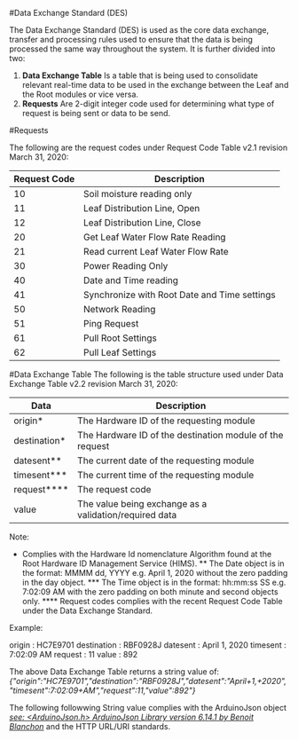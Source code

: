 #Data Exchange Standard (DES)

The Data Exchange Standard (DES) is used as the core data exchange, transfer and processing rules used to ensure that the data is being processed the same way throughout the system. It is further divided into two:

1. **Data Exchange Table** Is a table that is being used to consolidate relevant real-time data to be used in the exchange between the Leaf and the Root modules or vice versa.
2. **Requests** Are 2-digit integer code used for determining what type of request is being sent or data to be send.

#Requests

The following are the request codes under Request Code Table v2.1 revision March 31, 2020:

| Request Code  | Description |
| ------------- | ------------- |
| 10 | Soil moisture reading only |
| 11 | Leaf Distribution Line, Open |
| 12 | Leaf Distribution Line, Close |
| 20 | Get Leaf Water Flow Rate Reading |
| 21 | Read current Leaf Water Flow Rate |
| 30 | Power Reading Only |
| 40 | Date and Time reading |
| 41 | Synchronize with Root Date and Time settings |
| 50 | Network Reading |
| 51 | Ping Request |
| 61 | Pull Root Settings |
| 62 | Pull Leaf Settings |

#Data Exchange Table
The following is the table structure used under Data Exchange Table v2.2 revision March 31, 2020:

| Data  | Description |
| ------------- | ------------- |
| origin* | The Hardware ID of the requesting module |
| destination* | The Hardware ID of the destination module of the request |
| datesent** | The current date of the requesting module |
| timesent*** | The current time of the requesting module |
| request****  | The request code |
| value  | The value being exchange as a validation/required data |


Note:
* Complies with the Hardware Id nomenclature Algorithm found at the Root Hardware ID Management Service (HIMS).
** The Date object is in the format: MMMM dd, YYYY e.g. April 1, 2020 without the zero padding in the day object.
*** The Time object is in the format: hh:mm:ss SS e.g. 7:02:09 AM with the zero padding on both minute and second objects only.
**** Request codes complies with the recent Request Code Table under the Data Exchange Standard.


Example:

origin : HC7E9701
destination : RBF0928J
datesent : April 1, 2020
timesent : 7:02:09 AM
request : 11
value : 892

The above Data Exchange Table returns a string value of:
*{"origin":"HC7E9701","destination":"RBF0928J","datesent":"April+1,+2020","timesent":7:02:09+AM","request":11,"value":892"}*

The following followwing String value complies with the ArduinoJson object [*see: <ArduinoJson.h> ArduinoJson Library version 6.14.1 by Benoit Blanchon*](https://arduinojson.org/v6/assistant/) and the HTTP URL/URI standards.
